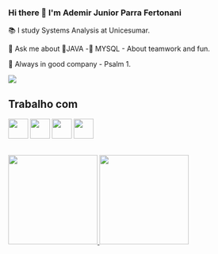 ### Hi there 👋 I'm Ademir Junior Parra Fertonani  

📚 I study Systems Analysis at Unicesumar.

💬 Ask me about 💚JAVA -💚 MYSQL - About teamwork and fun.

🌱 Always in good company - Psalm 1. 

<a href=https://www.linkedin.com/in/jrfertonani/ target="_blank"><img src="https://img.shields.io/badge/-LinkedIn-%230077B5?style=for-the-badge&logo=linkedin&logoColor=white" target="_blank"></a> 

## Trabalho com

 <img src="https://cdn.jsdelivr.net/gh/devicons/devicon/icons/spring/spring-original-wordmark.svg" width="40" height="40"/>  <img src="https://cdn.jsdelivr.net/gh/devicons/devicon/icons/java/java-original-wordmark.svg" width="40" height="40"/>  <img src="https://cdn.jsdelivr.net/gh/devicons/devicon/icons/angularjs/angularjs-original.svg" width="40" height="40"/>  <img src="https://cdn.jsdelivr.net/gh/devicons/devicon/icons/mysql/mysql-original.svg" width="40" height="40"/>
  

##

  <a href="https://github.com/jrfertonani">
  <img height="180em" src="https://github-readme-stats.vercel.app/api?username=jrfertonani&show_icons=true&theme=dracula&include_all_commits=true&count_private=true"/>
  <img height="180em" src="https://github-readme-stats.vercel.app/api/top-langs/?username=jrfertonani&layout=compact&langs_count=7&theme=dracula"/>
</div>

##

<div style="display: inline_block"><br>
